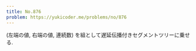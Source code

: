 ```yaml
---
title: No.876
problem: https://yukicoder.me/problems/no/876
---
```

(左端の値, 右端の値, 連続数) を組として遅延伝播付きセグメントツリーに乗せる.
